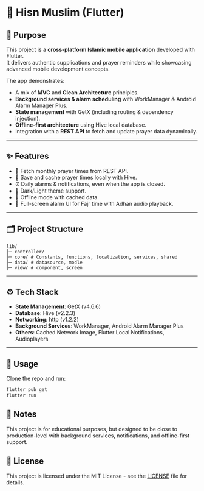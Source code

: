 # 🕌 Hisn Muslim (Flutter)

## 🎯 Purpose
This project is a **cross-platform Islamic mobile application** developed with Flutter.  
It delivers authentic supplications and prayer reminders while showcasing advanced mobile development concepts.  

The app demonstrates:
- A mix of **MVC** and **Clean Architecture** principles.
- **Background services & alarm scheduling** with WorkManager & Android Alarm Manager Plus.
- **State management** with GetX (including routing & dependency injection).
- **Offline-first architecture** using Hive local database.
- Integration with a **REST API** to fetch and update prayer data dynamically.

---

## ✨ Features
- 📅 Fetch monthly prayer times from REST API.  
- 💾 Save and cache prayer times locally with Hive.  
- ⏰ Daily alarms & notifications, even when the app is closed.  
- 🌙 Dark/Light theme support.  
- 📡 Offline mode with cached data.  
- 🔔 Full-screen alarm UI for Fajr time with Adhan audio playback.  

---

## 🗂️ Project Structure
```
lib/
├─ controller/ 
├─ core/ # Constants, functions, localization, services, shared
├─ data/ # datasource, modle
├─ view/ # component, screen
```
---

## ⚙️ Tech Stack
- **State Management**: GetX (v4.6.6)  
- **Database**: Hive (v2.2.3)  
- **Networking**: http (v1.2.2)  
- **Background Services**: WorkManager, Android Alarm Manager Plus  
- **Others**: Cached Network Image, Flutter Local Notifications, Audioplayers  
---

## 🚀 Usage
Clone the repo and run:
```bash
flutter pub get
flutter run
```

## 📌 Notes
This project is for educational purposes, but designed to be close to production-level with background services, notifications, and offline-first support.

## 📄 License
This project is licensed under the MIT License - see the [LICENSE](./LICENSE) file for details.



